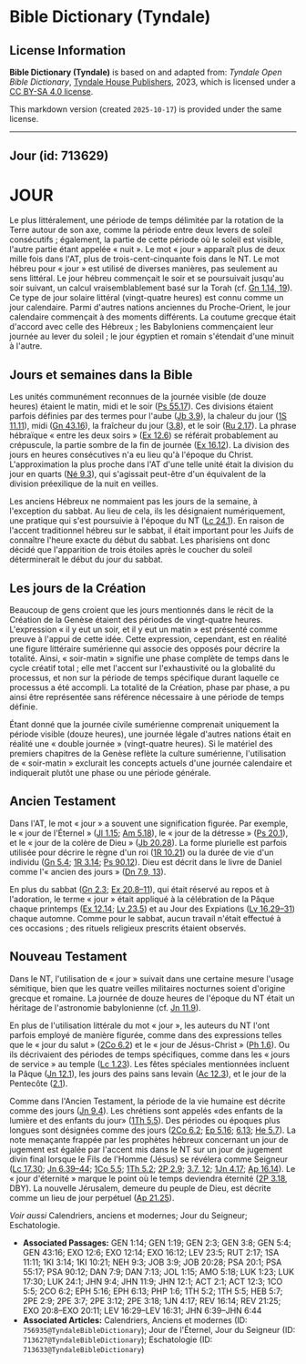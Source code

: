 # Bible Dictionary (Tyndale)

## License Information

**Bible Dictionary (Tyndale)** is based on and adapted from: _Tyndale Open Bible Dictionary_, [Tyndale House Publishers](https://tyndaleopenresources.com/), 2023, which is licensed under a [CC BY-SA 4.0 license](https://creativecommons.org/licenses/by-sa/4.0/legalcode.en).

This markdown version (created `2025-10-17`) is provided under the same license.



--------------------------------

## Jour (id: 713629)

JOUR
====

Le plus littéralement, une période de temps délimitée par la rotation de la Terre autour de son axe, comme la période entre deux levers de soleil consécutifs ; également, la partie de cette période où le soleil est visible, l'autre partie étant appelée « nuit ». Le mot « jour » apparaît plus de deux mille fois dans l'AT, plus de trois\-cent\-cinquante fois dans le NT. Le mot hébreu pour « jour » est utilisé de diverses manières, pas seulement au sens littéral. Le jour hébreu commençait le soir et se poursuivait jusqu'au soir suivant, un calcul vraisemblablement basé sur la Torah (cf. [Gn 1\.14, 19](https://ref.ly/Gen1:14,Gen1:19)). Ce type de jour solaire littéral (vingt\-quatre heures) est connu comme un jour calendaire. Parmi d'autres nations anciennes du Proche\-Orient, le jour calendaire commençait à des moments différents. La coutume grecque était d'accord avec celle des Hébreux ; les Babyloniens commençaient leur journée au lever du soleil ; le jour égyptien et romain s'étendait d'une minuit à l'autre.

Jours et semaines dans la Bible
-------------------------------

Les unités communément reconnues de la journée visible (de douze heures) étaient le matin, midi et le soir ([Ps 55\.17](https://ref.ly/Ps55:17)). Ces divisions étaient parfois définies par des termes pour l'aube ([Jb 3\.9](https://ref.ly/Job3:9)), la chaleur du jour ([1S 11\.11](https://ref.ly/1Sam11:11)), midi ([Gn 43\.16](https://ref.ly/Gen43:16)), la fraîcheur du jour ([3\.8](https://ref.ly/Gen3:8)), et le soir ([Ru 2\.17](https://ref.ly/Ruth2:17)). La phrase hébraïque « entre les deux soirs » ([Ex 12\.6](https://ref.ly/Exod12:6)) se référait probablement au crépuscule, la partie sombre de la fin de journée ([Ex 16\.12](https://ref.ly/Exod16:12)). La division des jours en heures consécutives n'a eu lieu qu'à l'époque du Christ. L'approximation la plus proche dans l'AT d'une telle unité était la division du jour en quarts ([Né 9\.3](https://ref.ly/Neh9:3)), qui s'agissait peut\-être d'un équivalent de la division préexilique de la nuit en veilles.

Les anciens Hébreux ne nommaient pas les jours de la semaine, à l'exception du sabbat. Au lieu de cela, ils les désignaient numériquement, une pratique qui s'est poursuivie à l'époque du NT ([Lc 24\.1](https://ref.ly/Luke24:1)). En raison de l'accent traditionnel hébreu sur le sabbat, il était important pour les Juifs de connaître l'heure exacte du début du sabbat. Les pharisiens ont donc décidé que l'apparition de trois étoiles après le coucher du soleil déterminerait le début du jour du sabbat.

Les jours de la Création
------------------------

Beaucoup de gens croient que les jours mentionnés dans le récit de la Création de la Genèse étaient des périodes de vingt\-quatre heures. L'expression « il y eut un soir, et il y eut un matin » est présenté comme preuve à l'appui de cette idée. Cette expression, cependant, est en réalité une figure littéraire sumérienne qui associe des opposés pour décrire la totalité. Ainsi, « soir\-matin » signifie une phase complète de temps dans le cycle créatif total ; elle met l'accent sur l'exhaustivité ou la globalité du processus, et non sur la période de temps spécifique durant laquelle ce processus a été accompli. La totalité de la Création, phase par phase, a pu ainsi être représentée sans référence nécessaire à une période de temps définie.

Étant donné que la journée civile sumérienne comprenait uniquement la période visible (douze heures), une journée légale d'autres nations était en réalité une « double journée » (vingt\-quatre heures). Si le matériel des premiers chapitres de la Genèse reflète la culture sumérienne, l'utilisation de « soir\-matin » exclurait les concepts actuels d'une journée calendaire et indiquerait plutôt une phase ou une période générale.

Ancien Testament
----------------

Dans l'AT, le mot « jour » a souvent une signification figurée. Par exemple, le « jour de l'Éternel » ([Jl 1\.15](https://ref.ly/Joel1:15); [Am 5\.18](https://ref.ly/Amos5:18)), le « jour de la détresse » ([Ps 20\.1](https://ref.ly/Ps20:1)), et le « jour de la colère de Dieu » ([Jb 20\.28](https://ref.ly/Job20:28)). La forme plurielle est parfois utilisée pour décrire le règne d'un roi ([1R 10\.21](https://ref.ly/1Kgs10:21)) ou la durée de vie d'un individu ([Gn 5\.4](https://ref.ly/Gen5:4); [1R 3\.14](https://ref.ly/1Kgs3:14); [Ps 90\.12](https://ref.ly/Ps90:12)). Dieu est décrit dans le livre de Daniel comme l'« ancien des jours » ([Dn 7\.9, 13](https://ref.ly/Dan7:9,Dan7:13)).

En plus du sabbat ([Gn 2\.3](https://ref.ly/Gen2:3); [Ex 20\.8–11](https://ref.ly/Exod20:8-Exod20:11)), qui était réservé au repos et à l'adoration, le terme « jour » était appliqué à la célébration de la Pâque chaque printemps ([Ex 12\.14](https://ref.ly/Exod12:14); [Lv 23\.5](https://ref.ly/Lev23:5)) et au Jour des Expiations ([Lv 16\.29–31](https://ref.ly/Lev16:29-Lev16:31)) chaque automne. Comme pour le sabbat, aucun travail n'était effectué à ces occasions ; des rituels religieux prescrits étaient observés.

Nouveau Testament
-----------------

Dans le NT, l'utilisation de « jour » suivait dans une certaine mesure l'usage sémitique, bien que les quatre veilles militaires nocturnes soient d'origine grecque et romaine. La journée de douze heures de l'époque du NT était un héritage de l'astronomie babylonienne (cf. [Jn 11\.9](https://ref.ly/John11:9)).

En plus de l'utilisation littérale du mot « jour », les auteurs du NT l'ont parfois employé de manière figurée, comme dans des expressions telles que le « jour du salut » ([2Co 6\.2](https://ref.ly/2Cor6:2)) et le « jour de Jésus\-Christ » ([Ph 1\.6](https://ref.ly/Phil1:6)). Ou ils décrivaient des périodes de temps spécifiques, comme dans les « jours de service » au temple ([Lc 1\.23](https://ref.ly/Luke1:23)). Les fêtes spéciales mentionnées incluent la Pâque ([Jn 12\.1](https://ref.ly/John12:1)), les jours des pains sans levain ([Ac 12\.3](https://ref.ly/Acts12:3)), et le jour de la Pentecôte ([2\.1](https://ref.ly/Acts2:1)).

Comme dans l'Ancien Testament, la période de la vie humaine est décrite comme des jours ([Jn 9\.4](https://ref.ly/John9:4)). Les chrétiens sont appelés «des enfants de la lumière et des enfants du jour» ([1Th 5\.5](https://ref.ly/1Thess5:5)). Des périodes ou époques plus longues sont désignées comme des jours ([2Co 6\.2](https://ref.ly/2Cor6:2); [Ep 5\.16](https://ref.ly/Eph5:16); [6\.13](https://ref.ly/Eph6:13); [He 5\.7](https://ref.ly/Heb5:7)). La note menaçante frappée par les prophètes hébreux concernant un jour de jugement est égalée par l'accent mis dans le NT sur un jour de jugement divin final lorsque le Fils de l'Homme (Jésus) se révélera comme Seigneur ([Lc 17\.30](https://ref.ly/Luke17:30); [Jn 6\.39–44](https://ref.ly/John6:39-John6:44); [1Co 5\.5](https://ref.ly/1Cor5:5); [1Th 5\.2](https://ref.ly/1Thess5:2); [2P 2\.9](https://ref.ly/2Pet2:9); [3\.7, 12](https://ref.ly/2Pet3:7,2Pet3:12); [1Jn 4\.17](https://ref.ly/1John4:17); [Ap 16\.14](https://ref.ly/Rev16:14)). Le « jour d'éternité » marque le point où le temps deviendra éternité ([2P 3\.18](https://ref.ly/2Pet3:18), DBY). La nouvelle Jérusalem, demeure du peuple de Dieu, est décrite comme un lieu de jour perpétuel ([Ap 21\.25](https://ref.ly/Rev21:25)).

*Voir aussi* Calendriers, anciens et modernes; Jour du Seigneur; Eschatologie.

* **Associated Passages:** GEN 1:14; GEN 1:19; GEN 2:3; GEN 3:8; GEN 5:4; GEN 43:16; EXO 12:6; EXO 12:14; EXO 16:12; LEV 23:5; RUT 2:17; 1SA 11:11; 1KI 3:14; 1KI 10:21; NEH 9:3; JOB 3:9; JOB 20:28; PSA 20:1; PSA 55:17; PSA 90:12; DAN 7:9; DAN 7:13; JOL 1:15; AMO 5:18; LUK 1:23; LUK 17:30; LUK 24:1; JHN 9:4; JHN 11:9; JHN 12:1; ACT 2:1; ACT 12:3; 1CO 5:5; 2CO 6:2; EPH 5:16; EPH 6:13; PHP 1:6; 1TH 5:2; 1TH 5:5; HEB 5:7; 2PE 2:9; 2PE 3:7; 2PE 3:12; 2PE 3:18; 1JN 4:17; REV 16:14; REV 21:25; EXO 20:8–EXO 20:11; LEV 16:29–LEV 16:31; JHN 6:39–JHN 6:44
* **Associated Articles:** Calendriers, Anciens et modernes (ID: `756935@TyndaleBibleDictionary`); Jour de l'Éternel, Jour du Seigneur (ID: `713627@TyndaleBibleDictionary`); Eschatologie (ID: `713633@TyndaleBibleDictionary`)

